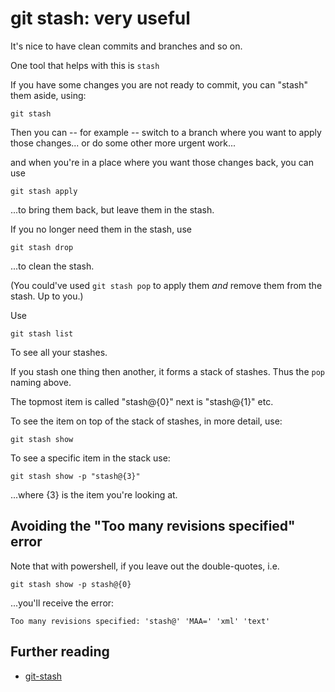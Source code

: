 # git stash: very useful

It's nice to have clean commits and branches and so on.

One tool that helps with this is `stash`

If you have some changes you are not ready to commit, you can "stash" them aside, using:

	git stash

Then you can -- for example -- switch to a branch where you want to apply those changes... or do some other more urgent work... 

and when you're in a place where you want those changes back, you can use

	git stash apply

...to bring them back, but leave them in the stash.

If you no longer need them in the stash, use 

	git stash drop


...to clean the stash.


(You could've used `git stash pop` to apply them *and* remove them from the stash. Up to you.)

Use 

	git stash list

To see all your stashes. 

If you stash one thing then another, it forms a stack of stashes. Thus the `pop` naming above.

The topmost item is called "stash@{0}" next is "stash@{1}" etc.

To see the item on top of the stack of stashes, in more detail, use:

	git stash show

To see a specific item in the stack use:

	git stash show -p "stash@{3}"

...where {3} is the item you're looking at.


## Avoiding the "Too many revisions specified" error

Note that with powershell, if you leave out the double-quotes, i.e.

	git stash show -p stash@{0}

...you'll receive the error:

	Too many revisions specified: 'stash@' 'MAA=' 'xml' 'text'


## Further reading

- [git-stash](https://git-scm.com/docs/git-stash/1.5.5)